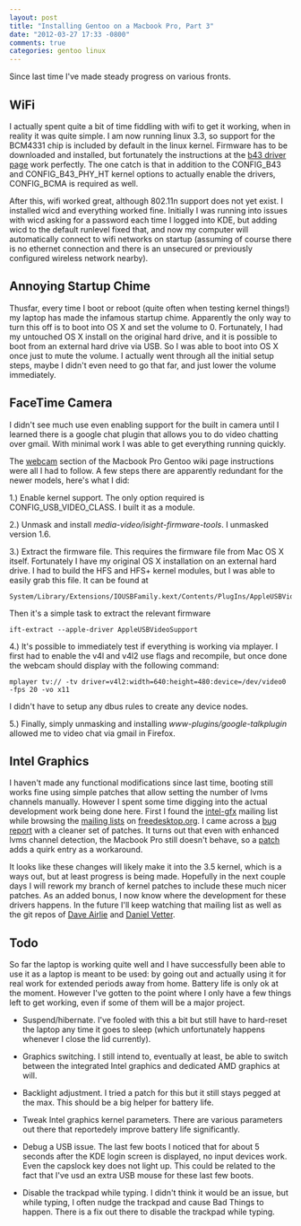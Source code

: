```yaml
---
layout: post
title: "Installing Gentoo on a Macbook Pro, Part 3"
date: "2012-03-27 17:33 -0800"
comments: true
categories: gentoo linux
---
```

Since last time I've made steady progress on various fronts.

## WiFi

I actually spent quite a bit of time fiddling with wifi to get it working, when in reality it was quite simple. I am now running linux 3.3, so support for the BCM4331 chip is included by default in the linux kernel. Firmware has to be downloaded and installed, but fortunately the instructions at the [b43 driver page](http://linuxwireless.org/en/users/Drivers/b43#Device_firmware_installation) work perfectly. The one catch is that in addition to the CONFIG\_B43 and CONFIG\_B43\_PHY\_HT kernel options to actually enable the drivers, CONFIG\_BCMA is required as well.

After this, wifi worked great, although 802.11n support does not yet exist. I installed wicd and everything worked fine. Initially I was running into issues with wicd asking for a password each time I logged into KDE, but adding wicd to the default runlevel fixed that, and now my computer will automatically connect to wifi networks on startup (assuming of course there is no ethernet connection and there is an unsecured or previously configured wireless network nearby).

## Annoying Startup Chime

Thusfar, every time I boot or reboot (quite often when testing kernel things!) my laptop has made the infamous startup chime. Apparently the only way to turn this off is to boot into OS X and set the volume to 0. Fortunately, I had my untouched OS X install on the original hard drive, and it is possible to boot from an external hard drive via USB. So I was able to boot into OS X once just to mute the volume. I actually went through all the initial setup steps, maybe I didn't even need to go that far, and just lower the volume immediately.

## FaceTime Camera

I didn't see much use even enabling support for the built in camera until I learned there is a google chat plugin that allows you to do video chatting over gmail. With minimal work I was able to get everything running quickly.

The [webcam](http://linuxwireless.org/en/users/Drivers/b43#Device_firmware_installation) section of the Macbook Pro Gentoo wiki page instructions were all I had to follow. A few steps there are apparently redundant for the newer models, here's what I did:

1.) Enable kernel support. The only option required is CONFIG\_USB\_VIDEO\_CLASS. I built it as a module.

2.) Unmask and install _media-video/isight-firmware-tools_. I unmasked version 1.6.

3.) Extract the firmware file. This requires the firmware file from Mac OS X itself. Fortunately I have my original OS X installation on an external hard drive. I had to build the HFS and HFS+ kernel modules, but I was able to easily grab this file. It can be found at

    System/Library/Extensions/IOUSBFamily.kext/Contents/PlugIns/AppleUSBVideoSupport.kext/Contents/MacOS/AppleUSBVideoSupport

Then it's a simple task to extract the relevant firmware

    ift-extract --apple-driver AppleUSBVideoSupport

4.) It's possible to immediately test if everything is working via mplayer. I first had to enable the v4l and v4l2 use flags and recompile, but once done the webcam should display with the following command:

    mplayer tv:// -tv driver=v4l2:width=640:height=480:device=/dev/video0 -fps 20 -vo x11

I didn't have to setup any dbus rules to create any device nodes.

5.) Finally, simply unmasking and installing _www-plugins/google-talkplugin_ allowed me to video chat via gmail in Firefox.

## Intel Graphics

I haven't made any functional modifications since last time, booting still works fine using simple patches that allow setting the number of lvms channels manually. However I spent some time digging into the actual development work being done here.
First I found the [intel-gfx](http://lists.freedesktop.org/archives/intel-gfx/) mailing list while browsing the [mailing lists](http://lists.freedesktop.org/mailman/listinfo) on [freedesktop.org](http://freedesktop.org). I came across a [bug report](https://bugzilla.kernel.org/show_bug.cgi?id=42842) with a cleaner set of patches.
It turns out that even with enhanced lvms channel detection, the Macbook Pro still doesn't behave, so a [patch](https://bugzilla.kernel.org/attachment.cgi?id=72713) adds a quirk entry as a workaround.

It looks like these changes will likely make it into the 3.5 kernel, which is a ways out, but at least progress is being made. Hopefully in the next couple days I will rework my branch of kernel patches to include these much nicer patches.
As an added bonus, I now know where the development for these drivers happens. In the future I'll keep watching that mailing list as well as the git repos of [Dave Airlie](http://cgit.freedesktop.org/~danvet/drm-intel/) and [Daniel Vetter](http://cgit.freedesktop.org/~danvet/drm-intel/).

## Todo

So far the laptop is working quite well and I have successfully been able to use it as a laptop is meant to be used: by going out and actually using it for real work for extended periods away from home. Battery life is only ok at the moment. However I've gotten to the point where I only have a few things left to get working, even if some of them will be a major project.

* Suspend/hibernate. I've fooled with this a bit but still have to hard-reset the laptop any time it goes to sleep (which unfortunately happens whenever I close the lid currently).

* Graphics switching. I still intend to, eventually at least, be able to switch between the integrated Intel graphics and dedicated AMD graphics at will.

* Backlight adjustment. I tried a patch for this but it still stays pegged at the max. This should be a big helper for battery life.

* Tweak Intel graphics kernel parameters. There are various parameters out there that reportedely improve battery life significantly.

* Debug a USB issue. The last few boots I noticed that for about 5 seconds after the KDE login screen is displayed, no input devices work. Even the capslock key does not light up. This could be related to the fact that I've usd an extra USB mouse for these last few boots.

* Disable the trackpad while typing. I didn't think it would be an issue, but while typing, I often nudge the trackpad and cause Bad Things to happen. There is a fix out there to disable the trackpad while typing.
